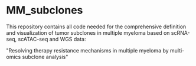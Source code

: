 # MM_subclones

This repository contains all code needed for the comprehensive definition and visualization of tumor subclones in multiple myeloma based on scRNA-seq, scATAC-seq and WGS data:

"Resolving therapy resistance mechanisms in multiple myeloma by multi-omics subclone analysis"
